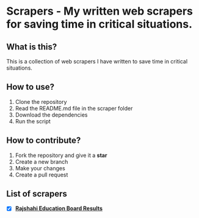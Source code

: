 # Scrapers -  My written web scrapers for saving time in critical situations. 

## What is this?

This is a collection of web scrapers I have written to save time in critical situations. 

## How to use?

1. Clone the repository
2. Read the README.md file in the scraper folder
3. Download the dependencies
4. Run the script

## How to contribute?

1. Fork the repository and give it a **star**
2. Create a new branch
3. Make your changes
4. Create a pull request

## List of scrapers

- [x] [**Rajshahi Education Board Results**](https://github.com/Almas-Ali/Scrapers/tree/master/rajshahi_board)
